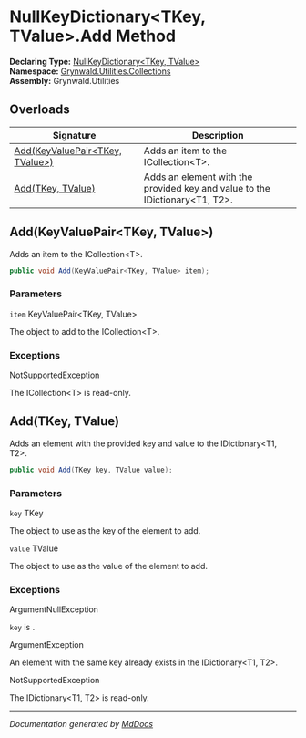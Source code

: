 ﻿<!--  
  <auto-generated>   
    The contents of this file were generated by a tool.  
    Changes to this file may be list if the file is regenerated  
  </auto-generated>   
-->

# NullKeyDictionary\<TKey, TValue\>.Add Method

**Declaring Type:** [NullKeyDictionary\<TKey, TValue\>](../index.md)  
**Namespace:** [Grynwald.Utilities.Collections](../../index.md)  
**Assembly:** Grynwald.Utilities

## Overloads

| Signature                                                        | Description                                                                   |
| ---------------------------------------------------------------- | ----------------------------------------------------------------------------- |
| [Add(KeyValuePair\<TKey, TValue\>)](#addkeyvaluepairtkey-tvalue) | Adds an item to the ICollection\<T\>.                                         |
| [Add(TKey, TValue)](#addtkey-tvalue)                             | Adds an element with the provided key and value to the IDictionary\<T1, T2\>. |

## Add(KeyValuePair\<TKey, TValue\>)

Adds an item to the ICollection\<T\>.

```csharp
public void Add(KeyValuePair<TKey, TValue> item);
```

### Parameters

`item`  KeyValuePair\<TKey, TValue\>

The object to add to the ICollection\<T\>.

### Exceptions

NotSupportedException

The ICollection\<T\> is read\-only.

## Add(TKey, TValue)

Adds an element with the provided key and value to the IDictionary\<T1, T2\>.

```csharp
public void Add(TKey key, TValue value);
```

### Parameters

`key`  TKey

The object to use as the key of the element to add.

`value`  TValue

The object to use as the value of the element to add.

### Exceptions

ArgumentNullException

`key` is .

ArgumentException

An element with the same key already exists in the IDictionary\<T1, T2\>.

NotSupportedException

The IDictionary\<T1, T2\> is read\-only.

___

*Documentation generated by [MdDocs](https://github.com/ap0llo/mddocs)*
